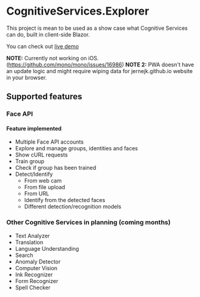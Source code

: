 # CognitiveServices.Explorer
This project is mean to be used as a show case what Cognitive Services can do, built in client-side Blazor.

You can check out [live demo](https://jernejk.github.io/CognitiveServices.Explorer/)

**NOTE:** Currently not working on iOS. (https://github.com/mono/mono/issues/16986)
**NOTE 2:** PWA doesn't have an update logic and might require wiping data for jernejk.github.io website in your browser.

## Supported features

### Face API

#### Feature implemented

* Multiple Face API accounts
* Explore and manage groups, identities and faces
* Show cURL requests
* Train group
* Check if group has been trained
* Detect/Identify
  * From web cam
  * From file upload
  * From URL
  * Identify from the detected faces
  * Different detection/recognition models

<!--
#### Features planned in the coming weeks

* Update face (user data only)
* Detect faces
  * Emotions, gender, age, etc.
  * ~~From web cam~~
  * ~~From file upload~~
  * ~~From URL~~
* Find similar faces
* Verify face
-->

### Other Cognitive Services in planning (coming months)

* Text Analyzer
* Translation
* Language Understanding
* Search
* Anomaly Detector 
* Computer Vision
* Ink Recognizer
* Form Recognizer
* Spell Checker
